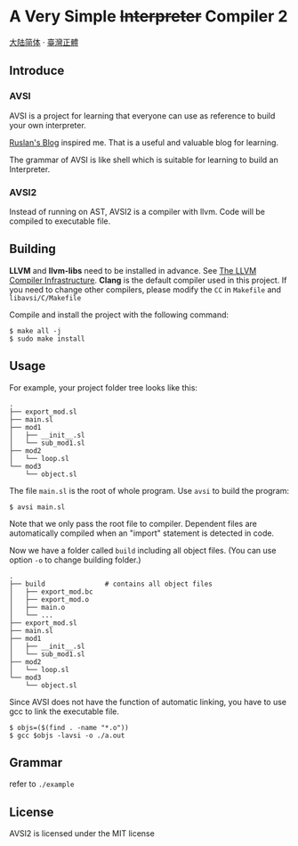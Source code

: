 # A Very Simple <s>Interpreter</s> Compiler 2

[大陆简体](README.zh_cn.md) · [臺灣正體](README.zh_tw.md)

## Introduce
### AVSI
AVSI is a project for learning that everyone can use as reference to build your own interpreter.

[Ruslan's Blog](https://ruslanspivak.com/) inspired me. That is a useful and valuable blog for learning.

The grammar of AVSI is like shell which is suitable for learning to build an Interpreter.

### AVSI2
Instead of running on AST, AVSI2 is a compiler with llvm. Code will be compiled to executable file.

## Building
**LLVM** and **llvm-libs** need to be installed in advance. See [The LLVM Compiler Infrastructure](https://llvm.org/). **Clang** is the default compiler used in this project. If you need to change other compilers, please modify the `CC` in `Makefile` and `libavsi/C/Makefile`

Compile and install the project with the following command:

```shell
$ make all -j
$ sudo make install
```

## Usage
For example, your project folder tree looks like this:

```
.
├── export_mod.sl
├── main.sl
├── mod1
│   ├── __init__.sl
│   └── sub_mod1.sl
├── mod2
│   └── loop.sl
└── mod3
    └── object.sl
```

The file `main.sl` is the root of whole program. Use `avsi` to build the program:

```shell
$ avsi main.sl
```

Note that we only pass the root file to compiler. Dependent files are automatically compiled when an "import" statement is detected in code.

Now we have a folder called `build` including all object files. (You can use option `-o` to change building folder.)

```
.
├── build               # contains all object files
│   ├── export_mod.bc
│   ├── export_mod.o
│   ├── main.o
│   └── ...
├── export_mod.sl
├── main.sl
├── mod1
│   ├── __init__.sl
│   └── sub_mod1.sl
├── mod2
│   └── loop.sl
└── mod3
    └── object.sl

```

Since AVSI does not have the function of automatic linking, you have to use gcc to link the executable file.

```shell
$ objs=($(find . -name "*.o"))
$ gcc $objs -lavsi -o ./a.out
```

## Grammar
refer to `./example`

## License
AVSI2 is licensed under the MIT license
